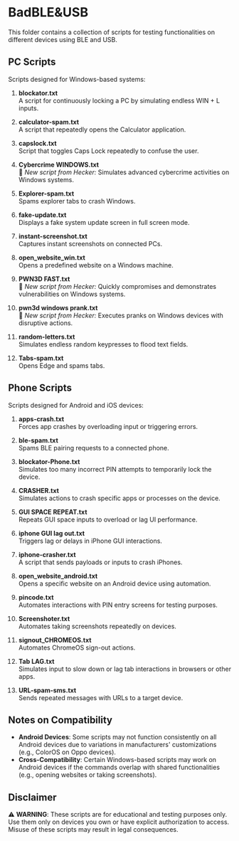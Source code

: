 # BadBLE&USB

This folder contains a collection of scripts for testing functionalities on different devices using BLE and USB.

## PC Scripts

Scripts designed for Windows-based systems:

1. **blockator.txt**  
   A script for continuously locking a PC by simulating endless WIN + L inputs.

2. **calculator-spam.txt**  
   A script that repeatedly opens the Calculator application.

3. **capslock.txt**  
   Script that toggles Caps Lock repeatedly to confuse the user.

4. **Cybercrime WINDOWS.txt**  
   🚨 *New script from Hecker:* Simulates advanced cybercrime activities on Windows systems.

5. **Explorer-spam.txt**  
   Spams explorer tabs to crash Windows.

6. **fake-update.txt**  
   Displays a fake system update screen in full screen mode.

7. **instant-screenshot.txt**  
   Captures instant screenshots on connected PCs.

8. **open_website_win.txt**  
   Opens a predefined website on a Windows machine.

9. **PWN3D FAST.txt**  
   🚨 *New script from Hecker:* Quickly compromises and demonstrates vulnerabilities on Windows systems.

10. **pwn3d windows prank.txt**  
    🚨 *New script from Hecker:* Executes pranks on Windows devices with disruptive actions.

11. **random-letters.txt**  
    Simulates endless random keypresses to flood text fields.

12. **Tabs-spam.txt**  
    Opens Edge and spams tabs.

## Phone Scripts

Scripts designed for Android and iOS devices:

1. **apps-crash.txt**  
   Forces app crashes by overloading input or triggering errors.

2. **ble-spam.txt**  
   Spams BLE pairing requests to a connected phone.

3. **blockator-Phone.txt**  
   Simulates too many incorrect PIN attempts to temporarily lock the device.

4. **CRASHER.txt**  
   Simulates actions to crash specific apps or processes on the device.

5. **GUI SPACE REPEAT.txt**  
   Repeats GUI space inputs to overload or lag UI performance.

6. **iphone GUI lag out.txt**  
   Triggers lag or delays in iPhone GUI interactions.

7. **iphone-crasher.txt**  
   A script that sends payloads or inputs to crash iPhones.

8. **open_website_android.txt**  
   Opens a specific website on an Android device using automation.

9. **pincode.txt**  
   Automates interactions with PIN entry screens for testing purposes.

10. **Screenshoter.txt**  
    Automates taking screenshots repeatedly on devices.

11. **signout_CHROMEOS.txt**  
    Automates ChromeOS sign-out actions.

12. **Tab LAG.txt**  
    Simulates input to slow down or lag tab interactions in browsers or other apps.

13. **URL-spam-sms.txt**  
    Sends repeated messages with URLs to a target device.

## Notes on Compatibility

- **Android Devices**: Some scripts may not function consistently on all Android devices due to variations in manufacturers' customizations (e.g., ColorOS on Oppo devices).
- **Cross-Compatibility**: Certain Windows-based scripts may work on Android devices if the commands overlap with shared functionalities (e.g., opening websites or taking screenshots).

## Disclaimer

⚠️ **WARNING**: These scripts are for educational and testing purposes only. Use them only on devices you own or have explicit authorization to access. Misuse of these scripts may result in legal consequences.
